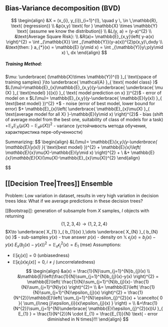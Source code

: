 

## Bias-Variance decomposition (BVD)
$$
\begin{align}
&X = (x_{i}, y_{i})_{i=1}^{l}, \quad y \, \in \,\mathbb{R}, \text{ (regression)} \\
&p(x,y) \text{ for } \mathbb{X} \times \mathbb{Y} \text{ (assume we know the distribution)} \\
&L(y, a) = (y-a)^{2} \\
&\text{Average Square Risk}: \\
&R(a)= \mathbb{E}_{x,y}\left( y-a(x) \right)^{2} = \int _{\mathbb{X}} \int _{\mathbb{Y}}(y-a(x))^{2}p(x,y)\,dxdy    \\
&\text{then: } a_{*}(x) = \mathbb{E} (y\mid x) = \int _{\mathbb{Y}}y\;p(y\mid x) \, dx  
\end{align}
$$
##### Training Method:
$\mu: \underbrace{ (\mathbb{X}\times \mathbb{Y})^{l} }_{ \text{space of training samples} }\to \underbrace{ \mathcal{A} }_{ \text{ model class} }$
$L(\mu)=\mathbb{E}_{x}\mathbb{E}_{x,y}(y-\underbrace{ \underbrace{ \mu (X) }_{ \text{model} }{(x)} }_{ \text{ model prediction on x} })^{2}$     - error of model on x
$L(\mu)= \mathbb{E}_{x,y}(y-\underbrace{ \mathbb{E}(y(x)) }_{ \text{best model} })^{2} +$          - noise (error of best model, lower bound for  error)
$+ \mathbb{E}_{x}\left( \underbrace{ \mathbb{E}_{x}\mu(X) }_{ \text{average model for all X} }-\mathbb{E}(y\mid x) \right)^{2}$    - bias (shift of average model from the best one, suitability of class of models for a task)
$+ \mathbb{E}_{x}\mathbb{E}_{X}(\mu(X)-\mathbb{E}_{x}\mu(X))^{2}$                    - variance (устойчивость метода обучения, характеристика пере-обученности)

Summarizing:
$$
\begin{align}
&L(\mu)= \mathbb{E}_{x,y}(y-\underbrace{ \mathbb{E}(y(x)) }_{ \text{best model} })^{2} + \mathbb{E}_{x}\left( \mathbb{E}_{x}\mu(X)-\mathbb{E}(y\mid x) \right)^{2} +  \\
&+ \mathbb{E}_{x}\mathbb{E}_{X}(\mu(X)-\mathbb{E}_{x}\mu(X))^{2}
\end{align}

$$


## [[Decision Tree|Trees]] Ensemble
Problem: Low variation in dataset, results in very high variation in decision trees
Idea: What if we average predictions in these decision trees?

[[Bootstrap]]: generation of subsample from $X$ samples, $l$ objects with returning
$$
\{ 1,2,3,4 \}\to \{ 1,2,2,4 \}
$$
$X\to \underbrace{ X_{1} }_{ b_{1}(x) },\dots \underbrace{ X_{N} }_{ b_{N}(x) }$ - sub-samples
$y(x)$ - true answer
$p(x)$ - density on $\mathbb{X}$
$\epsilon_{j}(x)=b_{j}(x)-y(x)$
$E_{x}(b_{j}(x)-y(x))^{2}=\mathbb{E}_{x}\epsilon_{j}^{2}(x)=E_{1}$            (mse)
Assumptions: 
- $\mathbb{E}[\epsilon_{j}(x)]=0$                     (unbiasedness)
- $\mathbb{E}\left[ \epsilon_{i}(x)\epsilon_{j}(x)\right]=0, i\neq j$   (uncorrelatedness)
$$
\begin{align}
&a(x) = \frac{1}{N}\sum_{j=1}^{N}b_{j}(x) \\
&\mathbb{E}\left(\frac{1}{N}\sum_{j=1}^{N}b_{j}(x)-y(x)   \right)^{2}  = \mathbb{E}\left( \frac{1}{N}\sum_{j=1}^{N}b_{j}(x)- \frac{1}{N}\sum_{j=1}^{N}y(x) \right)^{2}= \\
&= \mathbb{E}\left( \frac{1}{N}\sum_{j=1}^{N}\epsilon_{j}(x) \right)^{2} = \frac{1}{N^{2}}\mathbb{E}\left( \sum_{j=1}^{N}\epsilon_{j}^{2}(x) + \cancelto{ 0 }{ \sum_{i\neq j}\epsilon_{i}(x)\epsilon_{j}(x) } \right)   = \\
&=\frac{1}{N^{2}}\sum_{j=1}^{N}\underbrace{ \mathbb{E}(\epsilon_{j}^{2}(x))U }_{ E_{1} } = \frac{1}{N^{2}}N  \cdot  E_{1} = \frac{E_{1}}{N} \text{ - error diminished in N times}!!!
\end{align}
$$


